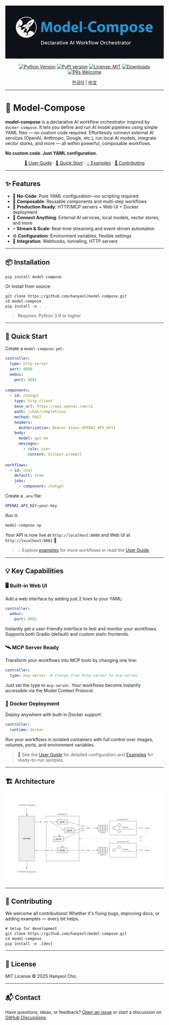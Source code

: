 <div align="center">

![model-compose - Declarative AI Workflow Orchestrator](docs/images/main-banner.png)

[![Python Version](https://img.shields.io/badge/python-3.9+-blue.svg)](https://python.org)
[![PyPI version](https://img.shields.io/pypi/v/model-compose.svg)](https://pypi.org/project/model-compose/)
[![License: MIT](https://img.shields.io/badge/License-MIT-yellow.svg)](https://opensource.org/licenses/MIT)
[![Downloads](https://pepy.tech/badge/model-compose)](https://pepy.tech/project/model-compose)
[![PRs Welcome](https://img.shields.io/badge/PRs-welcome-brightgreen.svg)](http://makeapullrequest.com)

[한국어](README.ko.md) | [中文](README.zh-cn.md)

</div>

---

# 🤖 Model-Compose

**model-compose** is a declarative AI workflow orchestrator inspired by `docker-compose`. It lets you define and run AI model pipelines using simple YAML files — no custom code required. Effortlessly connect external AI services (OpenAI, Anthropic, Google, etc.), run local AI models, integrate vector stores, and more — all within powerful, composable workflows.

**No custom code. Just YAML configuration.**

<div align="center">

[📖 User Guide](docs/user-guide/README.md) · [🚀 Quick Start](#-quick-start) · [💡 Examples](examples/README.md) · [🤝 Contributing](#-contributing)

</div>

---

## ✨ Features

- 🎨 **No-Code**: Pure YAML configuration—no scripting required
- 🔄 **Composable**: Reusable components and multi-step workflows
- 🚀 **Production Ready**: HTTP/MCP servers + Web UI + Docker deployment
- 🔌 **Connect Anything**: External AI services, local models, vector stores, and more
- ⚡ **Stream & Scale**: Real-time streaming and event-driven automation
- ⚙️ **Configuration**: Environment variables, flexible settings
- 🔗 **Integration**: Webhooks, tunneling, HTTP servers

---


## 📦 Installation

```
pip install model-compose
```

Or install from source:

```
git clone https://github.com/hanyeol/model-compose.git
cd model-compose
pip install -e .
```

> Requires: Python 3.9 or higher

---

## 🚀 Quick Start

Create a `model-compose.yml`:

```yaml
controller:
  type: http-server
  port: 8080
  webui:
    port: 8081

components:
  - id: chatgpt
    type: http-client
    base_url: https://api.openai.com/v1
    path: /chat/completions
    method: POST
    headers:
      Authorization: Bearer ${env.OPENAI_API_KEY}
    body:
      model: gpt-4o
      messages:
        - role: user
          content: ${input.prompt}

workflows:
  - id: chat
    default: true
    jobs:
      - component: chatgpt
```

Create a `.env` file:

```bash
OPENAI_API_KEY=your-key
```

Run it:

```bash
model-compose up
```

Your API is now live at `http://localhost:8080` and Web UI at `http://localhost:8081` 🎉

> 💡 Explore [examples](examples/README.md) for more workflows or read the [User Guide](docs/user-guide/README.md).

---
## 💡 Key Capabilities

### 🖥️ Built-in Web UI
Add a web interface by adding just 2 lines to your YAML:
```yaml
controller:
  webui:
    port: 8081
```
Instantly get a user-friendly interface to test and monitor your workflows. Supports both Gradio (default) and custom static frontends.

### 🛰️ MCP Server Ready
Transform your workflows into MCP tools by changing one line:
```yaml
controller:
  type: mcp-server  # Change from http-server to mcp-server
```
Just set the type to `mcp-server`. Your workflows become instantly accessible via the Model Context Protocol.

### 🐳 Docker Deployment
Deploy anywhere with built-in Docker support:
```yaml
controller:
  runtime: docker
```
Run your workflows in isolated containers with full control over images, volumes, ports, and environment variables.

> 📖 See the [User Guide](docs/user-guide/README.md) for detailed configuration and [Examples](examples/README.md) for ready-to-run samples.

---
## 🏗 Architecture

![Archtecture Diagram](docs/images/architecture-diagram.png)

---

## 🤝 Contributing
We welcome all contributions!
Whether it's fixing bugs, improving docs, or adding examples — every bit helps.

```
# Setup for development
git clone https://github.com/hanyeol/model-compose.git
cd model-compose
pip install -e .[dev]
```

---

## 📄 License
MIT License © 2025 Hanyeol Cho.

---

## 📬 Contact
Have questions, ideas, or feedback? [Open an issue](https://github.com/hanyeol/model-compose/issues) or start a discussion on [GitHub Discussions](https://github.com/hanyeol/model-compose/discussions).
